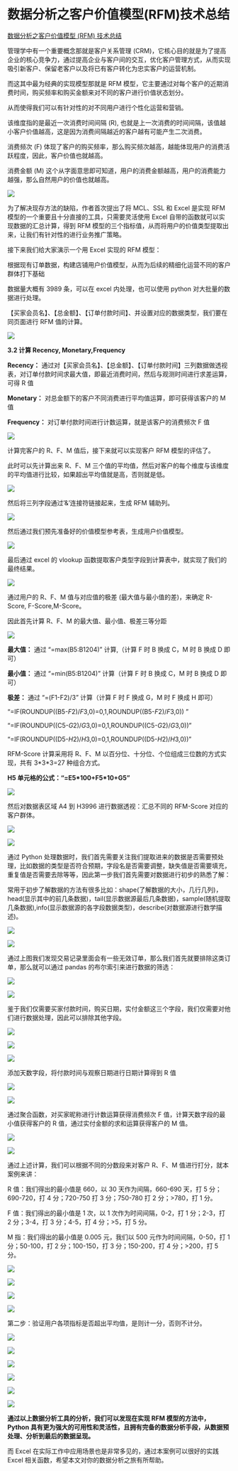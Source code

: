 # 数据分析之客户价值模型(RFM)技术总结
[数据分析之客户价值模型 (RFM) 技术总结](https://baijiahao.baidu.com/s?id=1724552575497144820&wfr=spider&for=pc) 

 管理学中有一个重要概念那就是客户关系管理 (CRM)，它核心目的就是为了提高企业的核心竞争力，通过提高企业与客户间的交互，优化客户管理方式，从而实现吸引新客户、保留老客户以及将已有客户转化为忠实客户的运营机制。

而这其中最为经典的实现模型那就是 RFM 模型，它主要通过对每个客户的近期消费时间，购买频率和购买金额来对不同的客户进行价值状态划分。

从而使得我们可以有针对性的对不同用户进行个性化运营和营销。

该维度指的是最近一次消费时间间隔 (R), 也就是上一次消费的时间间隔，该值越小客户价值越高，这是因为消费间隔越近的客户越有可能产生二次消费。

消费频次 (F) 体现了客户的购买频率，那么购买频次越高，越能体现用户的消费活跃程度，因此，客户价值也就越高。

消费金额 (M) 这个从字面意思即可知道，用户的消费金额越高，用户的消费能力越强，那么自然用户的价值也就越高。

![](https://github.com/Hsu-Outer-Brain/WebCliperCDN_001/blob/main/img3/2023-2-20%2009-54-23/9286a775-2bc1-44e7-986b-5a8441f9fd84.webp?raw=true)

为了解决现存方法的缺陷，作者首次提出了将 MCL、SSL 和 Excel 是实现 RFM 模型的一个重要且十分直接的工具，只需要灵活使用 Excel 自带的函数就可以实现数据的汇总计算，得到 RFM 模型的三个指标值，从而将用户的价值类型提取出来，让我们有针对性的进行业务推广策略。

接下来我们给大家演示一个用 Excel 实现的 RFM 模型：

根据现有订单数据，构建店铺用户价值模型，从而为后续的精细化运营不同的客户群体打下基础

数据量大概有 3989 条，可以在 excel 内处理，也可以使用 python 对大批量的数据进行处理。

【买家会员名】、【总金额】、【订单付款时间】、并设置对应的数据类型，我们要在同页面进行 RFM 值的计算。

![](https://github.com/Hsu-Outer-Brain/WebCliperCDN_001/blob/main/img3/2023-2-20%2009-54-23/14033a40-20fa-4270-a13f-22d4603c7dfe.png?raw=true)

**3.2 计算 Recency, Monetary,Frequency**

**Recency：**  通过对【买家会员名】、【总金额】、【订单付款时间】三列数据做透视表，对订单付款时间求最大值，即最近消费时间，然后与观测时间进行求差运算，可得 R 值

**Monetary：** 对总金额下的客户不同消费进行平均值运算，即可获得该客户的 M 值

**Frequency：** 对订单付款时间进行计数运算，就是该客户的消费频次 F 值

![](https://github.com/Hsu-Outer-Brain/WebCliperCDN_001/blob/main/img3/2023-2-20%2009-54-23/6ebe14d3-0cca-4dfd-b5ab-ec385a83e8cf.png?raw=true)

计算完客户的 R、F、M 值后，接下来就可以实现客户 RFM 模型的评估了。

此时可以先计算出来 R、F、M 三个值的平均值，然后对客户的每个维度与该维度的平均值进行比较，如果超出平均值就是高，否则就是低。

![](https://github.com/Hsu-Outer-Brain/WebCliperCDN_001/blob/main/img3/2023-2-20%2009-54-23/7fcbb321-3a91-49f3-832e-a03904f38bf7.png?raw=true)

然后将三列字段通过’&’连接符链接起来，生成 RFM 辅助列。

![](https://github.com/Hsu-Outer-Brain/WebCliperCDN_001/blob/main/img3/2023-2-20%2009-54-23/fc781de3-42b4-4a93-8018-e41478ea3a9f.png?raw=true)

然后通过我们预先准备好的价值模型参考表，生成用户价值模型。

![](https://github.com/Hsu-Outer-Brain/WebCliperCDN_001/blob/main/img3/2023-2-20%2009-54-23/08f8fa2f-337e-4153-b519-d248304f7286.webp?raw=true)

最后通过 excel 的 vlookup 函数提取客户类型字段到计算表中，就实现了我们的最终结果。

![](https://github.com/Hsu-Outer-Brain/WebCliperCDN_001/blob/main/img3/2023-2-20%2009-54-23/555fbf3a-12a1-4cdb-92d3-305bca2ee113.png?raw=true)

通过用户的 R、F、M 值与对应值的极差 (最大值与最小值的差)，来确定 R-Score, F-Score,M-Score。

因此首先计算 R、F、M 的最大值、最小值、极差三等分距

![](https://github.com/Hsu-Outer-Brain/WebCliperCDN_001/blob/main/img3/2023-2-20%2009-54-23/f6796d88-5b61-43b7-af33-d0ff889ac3fd.jpeg?raw=true)

**最大值：** 通过 “=max(B5:B1204)” 计算,（计算 F 时 B 换成 C，M 时 B 换成 D 即可）

**最小值：** 通过 “=min(B5:B1204)” 计算（计算 F 时 B 换成 C，M 时 B 换成 D 即可）

**极差：** 通过 “=(F1-F2)/3” 计算（计算 F 时 F 换成 G，M 时 F 换成 H 即可）

“=IF(ROUNDUP((B5-$F$2)/$F$3,0)=0,1,ROUNDUP((B5-$F$2)/$F$3,0)) ”

“=IF(ROUNDUP((C5-$G$2)/$G$3,0)=0,1,ROUNDUP((C5-$G$2)/$G$3,0))”

“=IF(ROUNDUP((D5-$H$2)/$H$3,0)=0,1,ROUNDUP((D5-$H$2)/$H$3,0))”

RFM-Score 计算采用将 R、F、M 以百分位、十分位、个位组成三位数的方式实现，共有 3\*3\*3=27 种组合方式。

**H5 单元格的公式：“=E5\*100+F5\*10+G5”**

![](https://github.com/Hsu-Outer-Brain/WebCliperCDN_001/blob/main/img3/2023-2-20%2009-54-23/38a30e4f-bec3-403e-9d7a-6e5deffb8f6a.png?raw=true)

然后对数据表区域 A4 到 H3996 进行数据透视：汇总不同的 RFM-Score 对应的客户群体。

![](https://github.com/Hsu-Outer-Brain/WebCliperCDN_001/blob/main/img3/2023-2-20%2009-54-23/d3b2ffde-744f-4076-8a5b-e4b34465e1c2.webp?raw=true)

![](https://github.com/Hsu-Outer-Brain/WebCliperCDN_001/blob/main/img3/2023-2-20%2009-54-23/65f40c0e-590d-4243-a67a-165eb0085e44.png?raw=true)

通过 Python 处理数据时，我们首先需要关注我们提取进来的数据是否需要预处理，比如数据的类型是否符合预期，字段名是否需要调整，缺失值是否需要填充，重复值是否需要去除等等，因此第一步我们首先需要对数据进行初步的熟悉了解：

常用于初步了解数据的方法有很多比如：shape(了解数据的大小，几行几列)，head(显示其中的前几条数据)，tail(显示数据源最后几条数据)，sample(随机提取几条数据),info(显示数据源的各字段数据类型)，describe(对数据源进行数学描述)。

![](https://github.com/Hsu-Outer-Brain/WebCliperCDN_001/blob/main/img3/2023-2-20%2009-54-23/50214e51-2385-4019-a472-7bc232659ceb.webp?raw=true)

![](https://github.com/Hsu-Outer-Brain/WebCliperCDN_001/blob/main/img3/2023-2-20%2009-54-23/95c37c18-853c-4a25-86ca-161a3875eca5.webp?raw=true)

通过上图我们发现交易记录里面会有一些无效订单，那么我们首先就要排除这类订单，那么就可以通过 pandas 的布尔索引来进行数据的筛选：

![](https://github.com/Hsu-Outer-Brain/WebCliperCDN_001/blob/main/img3/2023-2-20%2009-54-23/5782dd72-6a37-4d9e-8819-0e6c36a3f71a.png?raw=true)

![](https://github.com/Hsu-Outer-Brain/WebCliperCDN_001/blob/main/img3/2023-2-20%2009-54-23/cafd2de0-ad5a-4cc8-bbb0-5cf05fc29ee4.png?raw=true)

鉴于我们仅需要买家付款时间，购买日期，实付金额这三个字段，我们仅需要对他们进行数据处理，因此可以排除其他字段。

![](https://github.com/Hsu-Outer-Brain/WebCliperCDN_001/blob/main/img3/2023-2-20%2009-54-23/d4972607-e981-4e19-bebc-3a22ca1b1f6a.png?raw=true)

![](https://github.com/Hsu-Outer-Brain/WebCliperCDN_001/blob/main/img3/2023-2-20%2009-54-23/143895f0-ee89-4372-886a-16272b022db1.png?raw=true)

![](https://github.com/Hsu-Outer-Brain/WebCliperCDN_001/blob/main/img3/2023-2-20%2009-54-23/e0ab50a8-9415-4bf8-b838-045c5d7ae79c.png?raw=true)

添加天数字段，将付款时间与观察日期进行日期计算得到 R 值

![](https://github.com/Hsu-Outer-Brain/WebCliperCDN_001/blob/main/img3/2023-2-20%2009-54-23/a1f1a89d-d858-4225-b9d3-3d78765e4fdf.webp?raw=true)

![](https://github.com/Hsu-Outer-Brain/WebCliperCDN_001/blob/main/img3/2023-2-20%2009-54-23/9a84b2da-67eb-46f8-936b-3b0e564b888e.png?raw=true)

通过聚合函数，对买家昵称进行计数运算获得消费频次 F 值，计算天数字段的最小值获得客户的 R 值，通过实付金额的求和运算获得客户的 M 值。

![](https://github.com/Hsu-Outer-Brain/WebCliperCDN_001/blob/main/img3/2023-2-20%2009-54-23/645e9a95-b70e-4370-8fed-ccc5dbeb8e66.webp?raw=true)

![](https://github.com/Hsu-Outer-Brain/WebCliperCDN_001/blob/main/img3/2023-2-20%2009-54-23/f2d8571b-e9af-4c59-a02c-8552b1ce7aa0.png?raw=true)

通过上述计算，我们可以根据不同的分数段来对客户 R、F、M 值进行打分，就本案例来讲：

R 值：我们得出的最小值是 660，以 30 天作为间隔，660-690 天，打 5 分；690-720，打 4 分；720-750 打 3 分；750-780 打 2 分；>780，打 1 分。

F 值：我们得出的最小值是 1 次，以 1 次作为时间间隔，0-2，打 1 分；2-3，打 2 分；3-4，打 3 分；4-5，打 4 分；>5，打 5 分。

M 指：我们得出的最小值是 0.005 元，我们以 500 元作为时间间隔，0-50，打 1 分；50-100，打 2 分；100-150，打 3 分；150-200，打 4 分；>200，打 5 分。

![](https://github.com/Hsu-Outer-Brain/WebCliperCDN_001/blob/main/img3/2023-2-20%2009-54-23/8c3b005f-ac01-4429-8453-5aae5e62d393.webp?raw=true)

![](https://github.com/Hsu-Outer-Brain/WebCliperCDN_001/blob/main/img3/2023-2-20%2009-54-23/4ed25337-fd85-49f7-8ba5-e48b5dfc248f.png?raw=true)

![](https://github.com/Hsu-Outer-Brain/WebCliperCDN_001/blob/main/img3/2023-2-20%2009-54-23/8575f6d2-e111-462f-a017-15442a4c6b65.png?raw=true)

![](https://github.com/Hsu-Outer-Brain/WebCliperCDN_001/blob/main/img3/2023-2-20%2009-54-23/2c3eb6a0-750a-4a61-b4be-ed26dbcc883a.png?raw=true)

第二步：验证用户各项指标是否超出平均值，是则计一分，否则不计分。

![](https://github.com/Hsu-Outer-Brain/WebCliperCDN_001/blob/main/img3/2023-2-20%2009-54-23/58273f42-6fa7-4b17-8827-3ead2d2dd10e.png?raw=true)

![](https://github.com/Hsu-Outer-Brain/WebCliperCDN_001/blob/main/img3/2023-2-20%2009-54-23/54dbb161-37d8-4db4-870a-436b752e6dc6.webp?raw=true)

![](https://github.com/Hsu-Outer-Brain/WebCliperCDN_001/blob/main/img3/2023-2-20%2009-54-23/92f986b8-7d31-43b2-9d83-97031dbc5d0c.png?raw=true)

![](https://github.com/Hsu-Outer-Brain/WebCliperCDN_001/blob/main/img3/2023-2-20%2009-54-23/61f06614-f134-48c9-993a-b62e872c89bd.webp?raw=true)

![](https://github.com/Hsu-Outer-Brain/WebCliperCDN_001/blob/main/img3/2023-2-20%2009-54-23/a948d029-36f8-4132-bcb3-8ceb77c664ce.png?raw=true)

![](https://github.com/Hsu-Outer-Brain/WebCliperCDN_001/blob/main/img3/2023-2-20%2009-54-23/cf631ff0-458c-4f1d-8d0b-70cafbc573e7.png?raw=true)

**通过以上数据分析工具的分析，我们可以发现在实现 RFM 模型的方法中，Python 具有更为强大的可用性和灵活性，且拥有完备的数据分析手段，从数据预处理、分析到最后的数据呈现。** 

而 Excel 在实际工作中应用场景也是非常多见的，通过本案例可以很好的实践 Excel 相关函数，希望本文对你的数据分析之旅有所帮助。
